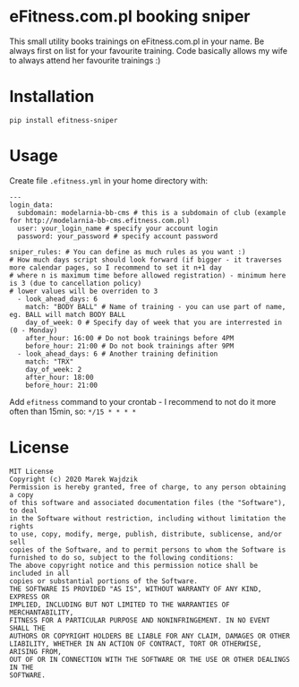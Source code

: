 eFitness.com.pl booking sniper
==============================

This small utility books trainings on eFitness.com.pl in your name. Be always first on list for your favourite training. Code basically allows my wife to always attend her favourite trainings :)

Installation
============
```
pip install efitness-sniper
```

Usage
=====
Create file `.efitness.yml` in your home directory with:

```
---
login_data:
  subdomain: modelarnia-bb-cms # this is a subdomain of club (example for http://modelarnia-bb-cms.efitness.com.pl)
  user: your_login_name # specify your account login
  password: your_password # specify account password

sniper_rules: # You can define as much rules as you want :)
# How much days script should look forward (if bigger - it traverses more calendar pages, so I recommend to set it n+1 day
# where n is maximum time before allowed registration) - minimum here is 3 (due to cancellation policy)
# lower values will be overriden to 3
  - look_ahead_days: 6 
    match: "BODY BALL" # Name of training - you can use part of name, eg. BALL will match BODY BALL
    day_of_week: 0 # Specify day of week that you are interrested in (0 - Monday)
    after_hour: 16:00 # Do not book trainings before 4PM
    before_hour: 21:00 # Do not book trainings after 9PM
  - look_ahead_days: 6 # Another training definition
    match: "TRX"
    day_of_week: 2
    after_hour: 18:00
    before_hour: 21:00
```

Add `efitness` command to your crontab - I recommend to not do it more often than 15min, so: `*/15 * * * *`

License
=======

```
MIT License
Copyright (c) 2020 Marek Wajdzik
Permission is hereby granted, free of charge, to any person obtaining a copy
of this software and associated documentation files (the "Software"), to deal
in the Software without restriction, including without limitation the rights
to use, copy, modify, merge, publish, distribute, sublicense, and/or sell
copies of the Software, and to permit persons to whom the Software is
furnished to do so, subject to the following conditions:
The above copyright notice and this permission notice shall be included in all
copies or substantial portions of the Software.
THE SOFTWARE IS PROVIDED "AS IS", WITHOUT WARRANTY OF ANY KIND, EXPRESS OR
IMPLIED, INCLUDING BUT NOT LIMITED TO THE WARRANTIES OF MERCHANTABILITY,
FITNESS FOR A PARTICULAR PURPOSE AND NONINFRINGEMENT. IN NO EVENT SHALL THE
AUTHORS OR COPYRIGHT HOLDERS BE LIABLE FOR ANY CLAIM, DAMAGES OR OTHER
LIABILITY, WHETHER IN AN ACTION OF CONTRACT, TORT OR OTHERWISE, ARISING FROM,
OUT OF OR IN CONNECTION WITH THE SOFTWARE OR THE USE OR OTHER DEALINGS IN THE
SOFTWARE.
```
